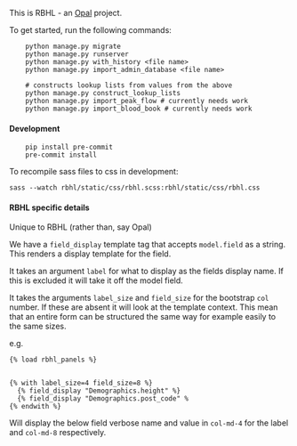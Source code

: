 This is RBHL - an [Opal](https://github.com/openhealthcare/opal) project.

To get started, run the following commands:

```
    python manage.py migrate
    python manage.py runserver
    python manage.py with_history <file name>
    python manage.py import_admin_database <file name>

    # constructs lookup lists from values from the above
    python manage.py construct_lookup_lists
    python manage.py import_peak_flow # currently needs work
    python manage.py import_blood_book # currently needs work
```


#### Development
```
    pip install pre-commit
    pre-commit install
```


To recompile sass files to css in development:
```
sass --watch rbhl/static/css/rbhl.scss:rbhl/static/css/rbhl.css
```

#### RBHL specific details
Unique to RBHL (rather than, say Opal)

We have a `field_display` template tag that accepts `model.field` as a string. This renders a display template for the field.

It takes an argument `label` for what to display as the fields display name. If this is excluded it will take it off the model field.

It takes the arguments `label_size` and `field_size` for the bootstrap `col` number. If these are absent it will look at the template context. This mean that an entire form can be structured the same way for example easily to the same sizes.

e.g.

```
{% load rbhl_panels %}


{% with label_size=4 field_size=8 %}
  {% field_display "Demographics.height" %}
  {% field_display "Demographics.post_code" %
{% endwith %}
```

Will display the below field verbose name and value in `col-md-4` for the label and `col-md-8` respectively.

